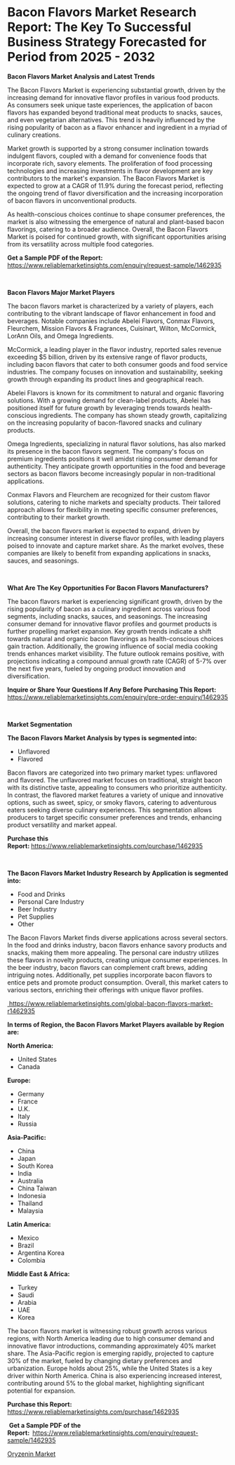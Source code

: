 <p><h1>Bacon Flavors Market Research Report: The Key To Successful Business Strategy Forecasted for Period from 2025 - 2032</h1></p><p><strong>Bacon Flavors Market Analysis and Latest Trends</strong></p>
<p><p>The Bacon Flavors Market is experiencing substantial growth, driven by the increasing demand for innovative flavor profiles in various food products. As consumers seek unique taste experiences, the application of bacon flavors has expanded beyond traditional meat products to snacks, sauces, and even vegetarian alternatives. This trend is heavily influenced by the rising popularity of bacon as a flavor enhancer and ingredient in a myriad of culinary creations.</p><p>Market growth is supported by a strong consumer inclination towards indulgent flavors, coupled with a demand for convenience foods that incorporate rich, savory elements. The proliferation of food processing technologies and increasing investments in flavor development are key contributors to the market's expansion. The Bacon Flavors Market is expected to grow at a CAGR of 11.9% during the forecast period, reflecting the ongoing trend of flavor diversification and the increasing incorporation of bacon flavors in unconventional products.</p><p>As health-conscious choices continue to shape consumer preferences, the market is also witnessing the emergence of natural and plant-based bacon flavorings, catering to a broader audience. Overall, the Bacon Flavors Market is poised for continued growth, with significant opportunities arising from its versatility across multiple food categories.</p></p>
<p><strong>Get a Sample PDF of the Report:&nbsp;</strong> <a href="https://www.reliablemarketinsights.com/enquiry/request-sample/1462935?utm_campaign=3005&utm_medium=2&utm_source=Github&utm_content=ia&utm_term=07042025&utm_id=bacon-flavors">https://www.reliablemarketinsights.com/enquiry/request-sample/1462935</a></p>
<p>&nbsp;</p>
<p><strong>Bacon Flavors Major Market Players</strong></p>
<p><p>The bacon flavors market is characterized by a variety of players, each contributing to the vibrant landscape of flavor enhancement in food and beverages. Notable companies include Abelei Flavors, Conmax Flavors, Fleurchem, Mission Flavors & Fragrances, Cuisinart, Wilton, McCormick, LorAnn Oils, and Omega Ingredients.</p><p>McCormick, a leading player in the flavor industry, reported sales revenue exceeding $5 billion, driven by its extensive range of flavor products, including bacon flavors that cater to both consumer goods and food service industries. The company focuses on innovation and sustainability, seeking growth through expanding its product lines and geographical reach.</p><p>Abelei Flavors is known for its commitment to natural and organic flavoring solutions. With a growing demand for clean-label products, Abelei has positioned itself for future growth by leveraging trends towards health-conscious ingredients. The company has shown steady growth, capitalizing on the increasing popularity of bacon-flavored snacks and culinary products.</p><p>Omega Ingredients, specializing in natural flavor solutions, has also marked its presence in the bacon flavors segment. The company's focus on premium ingredients positions it well amidst rising consumer demand for authenticity. They anticipate growth opportunities in the food and beverage sectors as bacon flavors become increasingly popular in non-traditional applications.</p><p>Conmax Flavors and Fleurchem are recognized for their custom flavor solutions, catering to niche markets and specialty products. Their tailored approach allows for flexibility in meeting specific consumer preferences, contributing to their market growth.</p><p>Overall, the bacon flavors market is expected to expand, driven by increasing consumer interest in diverse flavor profiles, with leading players poised to innovate and capture market share. As the market evolves, these companies are likely to benefit from expanding applications in snacks, sauces, and seasonings.</p></p>
<p>&nbsp;</p>
<p><strong>What Are The Key Opportunities For Bacon Flavors Manufacturers?</strong></p>
<p><p>The bacon flavors market is experiencing significant growth, driven by the rising popularity of bacon as a culinary ingredient across various food segments, including snacks, sauces, and seasonings. The increasing consumer demand for innovative flavor profiles and gourmet products is further propelling market expansion. Key growth trends indicate a shift towards natural and organic bacon flavorings as health-conscious choices gain traction. Additionally, the growing influence of social media cooking trends enhances market visibility. The future outlook remains positive, with projections indicating a compound annual growth rate (CAGR) of 5-7% over the next five years, fueled by ongoing product innovation and diversification.</p></p>
<p><strong>Inquire or Share Your Questions If Any Before Purchasing This Report:</strong> <a href="https://www.reliablemarketinsights.com/enquiry/pre-order-enquiry/1462935?utm_campaign=3005&utm_medium=2&utm_source=Github&utm_content=ia&utm_term=07042025&utm_id=bacon-flavors">https://www.reliablemarketinsights.com/enquiry/pre-order-enquiry/1462935</a></p>
<p>&nbsp;</p>
<p><strong>Market Segmentation</strong></p>
<p><strong>The Bacon Flavors Market Analysis by types is segmented into:</strong></p>
<p><ul><li>Unflavored</li><li>Flavored</li></ul></p>
<p><p>Bacon flavors are categorized into two primary market types: unflavored and flavored. The unflavored market focuses on traditional, straight bacon with its distinctive taste, appealing to consumers who prioritize authenticity. In contrast, the flavored market features a variety of unique and innovative options, such as sweet, spicy, or smoky flavors, catering to adventurous eaters seeking diverse culinary experiences. This segmentation allows producers to target specific consumer preferences and trends, enhancing product versatility and market appeal.</p></p>
<p><strong>Purchase this Report:&nbsp;</strong><a href="https://www.reliablemarketinsights.com/purchase/1462935?utm_campaign=3005&utm_medium=2&utm_source=Github&utm_content=ia&utm_term=07042025&utm_id=bacon-flavors">https://www.reliablemarketinsights.com/purchase/1462935</a></p>
<p>&nbsp;</p>
<p><strong>The Bacon Flavors Market Industry Research by Application is segmented into:</strong></p>
<p><ul><li>Food and Drinks</li><li>Personal Care Industry</li><li>Beer Industry</li><li>Pet Supplies</li><li>Other</li></ul></p>
<p><p>The Bacon Flavors Market finds diverse applications across several sectors. In the food and drinks industry, bacon flavors enhance savory products and snacks, making them more appealing. The personal care industry utilizes these flavors in novelty products, creating unique consumer experiences. In the beer industry, bacon flavors can complement craft brews, adding intriguing notes. Additionally, pet supplies incorporate bacon flavors to entice pets and promote product consumption. Overall, this market caters to various sectors, enriching their offerings with unique flavor profiles.</p></p>
<p><a href="https://www.reliablemarketinsights.com/global-bacon-flavors-market-r1462935?utm_campaign=3005&utm_medium=2&utm_source=Github&utm_content=ia&utm_term=07042025&utm_id=bacon-flavors">&nbsp;https://www.reliablemarketinsights.com/global-bacon-flavors-market-r1462935</a></p>
<p><strong>In terms of Region, the Bacon Flavors Market Players available by Region are:</strong></p>
<p>
    <p> <strong> North America: </strong>
        <ul>
            <li>United States</li>
            <li>Canada</li>
        </ul>
        </p> 
    <p> <strong> Europe: </strong>
        <ul>
            <li>Germany</li>
            <li>France</li>
            <li>U.K.</li>
            <li>Italy</li>
            <li>Russia</li>
        </ul>
        </p> 
    <p> <strong> Asia-Pacific: </strong>
        <ul>
            <li>China</li>
            <li>Japan</li>
            <li>South Korea</li>
            <li>India</li>
            <li>Australia</li>
            <li>China Taiwan</li>
            <li>Indonesia</li>
            <li>Thailand</li>
            <li>Malaysia</li>
        </ul>
        </p> 
    <p> <strong> Latin America: </strong>
        <ul>
            <li>Mexico</li>
            <li>Brazil</li>
            <li>Argentina Korea</li>
            <li>Colombia</li>
        </ul>
        </p> 
    <p> <strong> Middle East & Africa: </strong>
        <ul>
            <li>Turkey</li>
            <li>Saudi</li>
            <li>Arabia</li>
            <li>UAE</li>
            <li>Korea</li>
        </ul>
    </p>
    </p>
<p><p>The bacon flavors market is witnessing robust growth across various regions, with North America leading due to high consumer demand and innovative flavor introductions, commanding approximately 40% market share. The Asia-Pacific region is emerging rapidly, projected to capture 30% of the market, fueled by changing dietary preferences and urbanization. Europe holds about 25%, while the United States is a key driver within North America. China is also experiencing increased interest, contributing around 5% to the global market, highlighting significant potential for expansion.</p></p>
<p><strong>Purchase this Report: </strong><a href="https://www.reliablemarketinsights.com/purchase/1462935?utm_campaign=3005&utm_medium=2&utm_source=Github&utm_content=ia&utm_term=07042025&utm_id=bacon-flavors">https://www.reliablemarketinsights.com/purchase/1462935</a></p>
<p>&nbsp;<strong>Get a Sample PDF of the Report:&nbsp;&nbsp;</strong><a href="https://www.reliablemarketinsights.com/enquiry/request-sample/1462935?utm_campaign=3005&utm_medium=2&utm_source=Github&utm_content=ia&utm_term=07042025&utm_id=bacon-flavors">https://www.reliablemarketinsights.com/enquiry/request-sample/1462935</a></p>
<p><strong></strong></p>
<p><p><a href="https://github.com/deyniphytic/Market-Research-Report-List-1/blob/main/oryzenin-market.md?utm_campaign=3005&utm_medium=2&utm_source=Github&utm_content=ia&utm_term=07042025&utm_id=bacon-flavors">Oryzenin Market</a></p></p>